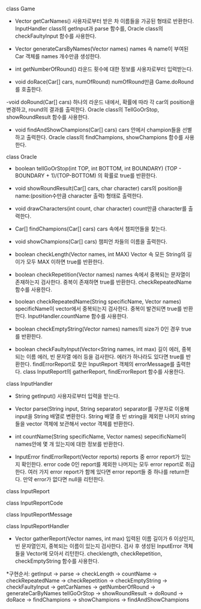
class Game

- Vector<String> getCarNames()
사용자로부터 받은 차 이름들을 가공된 형태로 반환한다.
InputHandler class의 getInput과 parse 함수를, Oracle class의 checkFaultyInput 함수를 사용한다.

- Vector<Car> generateCarsByNames(Vector<String> names)
names 속 name이 부여된 Car 객체를 names 개수만큼 생성한다.

- int getNumberOfRound()
라운드 횟수에 대한 정보를 사용자로부터 입력받는다.

- void doRace(Car[] cars, numOfRound)
numOfRound만큼 Game.doRound를 호출한다.

-void doRound(Car[] cars)
하나의 라운드 내에서, 확률에 따라 각 car의 position을 변경하고, round의 결과를 출력한다.
Oracle class의 TellGoOrStop, showRoundResult 함수를 사용한다.

- void findAndShowChampions(Car[] cars)
cars 안에서 champion들을 선별하고 출력한다.
Oracle class의 findChampions, showChampions 함수를 사용한다.


class Oracle

- boolean tellGoOrStop(int TOP, int BOTTOM, int BOUNDARY)
(TOP - BOUNDARY + 1)/(TOP-BOTTOM) 의 확률로 true를 반환한다.

- void showRoundResult(Car[] cars, char character)
cars의 position을 name:(position수만큼 character 출력) 형태로 출력한다.

- void drawCharacters(int count, char character)
count만큼 character를 출력한다.

- Car[] findChampions(Car[] cars)
cars 속에서 챔피언들을 찾는다.

- void showChampions(Car[] cars)
챔피언 차들의 이름을 출력한다.

- boolean checkLength(Vector<String> names, int MAX)
Vector 속 모든 String의 길이가 모두 MAX 이하면 true를 반환한다.

- boolean checkRepetition(Vector<String> names)
names 속에서 중복되는 문자열이 존재하는지 검사한다. 중복이 존재하면 true를 반환한다.
checkRepeatedName 함수를 사용한다.

- boolean checkRepeatedName(String specificName, Vector<String> names)
specificName이 vector에서 중복되는지 검사한다. 중복이 발견되면 true를 반환한다.
InputHandler.countName 함수를 사용한다.

- boolean checkEmptyString(Vector<String> names)
names의 size가 0인 경우 true를 반환한다.

- boolean checkFaultyInput(Vector<String names, int max)
길이 에러, 중복되는 이름 에러, 빈 문자열 에러 등을 검사한다. 에러가 하나라도 있다면 true를 반환한다.
findErrorReport로 찾은 InputReport 객체의 errorMessage를 출력한다.
class InputReport의 gatherReport, findErrorReport 함수를 사용한다.




class InputHandler

- String getInput()
사용자로부터 입력을 받는다.

- Vector<String> parse(String input, String separator)
separator를 구분자로 이용해 input을 String 배열로 변환한다.
String 배열 중 빈 string을 제외한 나머지 string들을 vector 객체에 보관해서 vector 객체를 반환한다.

- int countName(String specificName, Vector<String> names)
sepecificName이 names안에 몇 개 있는지에 대한 정보를 반환한다.

- InputError findErrorReport(Vector<InputError> reports)
 reports 중 error report가 있는지 확인한다. error code 0인 report를 제외한 나머지는 모두 error report로 취급한다.
 여러 가지 error report가 함께 있다면 error report들 중 하나를 return한다.
 만약 error가 없다면 null을 리턴한다.


class InputReport


class InputReportCode


class InputReportMessage


class InputReportHandler

- Vector<InputReport> gatherReport(Vector<String> names, int max)
입력된 이름 길이가 6 이상인지, 빈 문자열인지, 중복되는 이름이 있는지 검사한다. 검사 후 생성된 InputError 객체들을 Vector에 모아서 리턴한다.
checklength, checkRepetition, checkEmptyString 함수를 사용한다.





*구현순서:
getInput -> parse -> checkLength -> countName -> checkRepeatedName -> checkRepetition -> checkEmptyString
-> checkFaultyInput -> getCarNames
-> getNumberOfRound
-> generateCarByNames
tellGoOrStop -> showRoundResult -> doRound -> doRace
->  findChampions -> showChampions -> findAndShowChampions